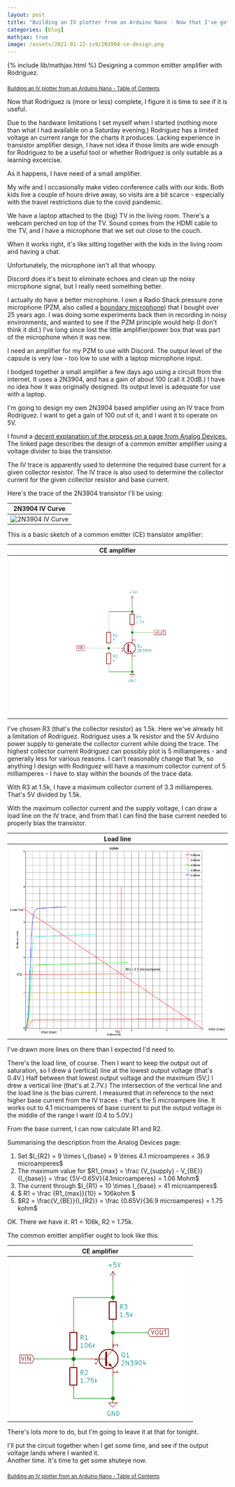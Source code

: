```yaml
---
layout: post
title: "Building an IV plotter from an Arduino Nano - Now that I've got it, how do I use it?"
categories: [blog]
mathjax: true
image: /assets/2021-01-22-iv9/2N3904-ce-design.png
---
```

{% include lib/mathjax.html %}
Designing a common emitter amplifier with Rodriguez.

<sub>[Building an IV plotter from an Arduino Nano - Table of Contents](iv-1-toc)</sub> 

Now that Rodriguez is (more or less) complete, I figure it is time to see if it is useful.

Due to the hardware limitations I set myself when I started (nothing more than what I had available on a Saturday evening,) Rodriguez has a limited voltage an current range for the charts it produces.  Lacking experience in transistor amplifier design, I have not idea if those limits are wide enough for Rodriguez to be a useful tool or whether Rodriguez is only suitable as a learning excercise.

As it happens, I have need of a small amplifier.

My wife and I occasionally make video conference calls with our kids.  Both kids live a couple of hours drive away, so visits are a bit scarce - especially with the travel restrictions due to the covid pandemic.

We have a laptop attached to the (big) TV in the living room. There's a webcam perched on top of the TV.  Sound comes from the HDMI cable to the TV, and I have a microphone that we set out close to the couch.

When it works right, it's like sitting together with the kids in the living room and having a chat.

Unfortunately, the microphone isn't all that whoopy.

Discord does it's best to eliminate echoes and clean up the noisy microphone signal, but I really need something better.

I actually do have a better microphone.  I own a Radio Shack pressure zone microphone (PZM,  also called a [boundary microphone](https://en.wikipedia.org/wiki/Boundary_microphone))  that I bought over 25 years ago. I was doing some experiments back then in recording in noisy environments, and wanted to see if the PZM principle would help (I don't think it did.) I've long since lost the little amplifier/power box that was part of the microphone when it was new.

I need an amplifier for my PZM to use with Discord.  The output level of the capsule is very low - too low to use with a laptop microphone input.

I bodged together a small amplifier a few days ago using a circuit from the internet.  It uses a 2N3904, and has a gain of about 100 (call it 20dB.)  I have no idea how it was originally designed.  Its output level is adequate for use with a laptop.

I'm going to design my own 2N3904 based amplifier using an IV trace from Rodriguez.  I want to get a gain of 100 out of it, and I want it to operate on 5V.

I found a [decent explanation of the process on a page from Analog Devices.](https://wiki.analog.com/university/courses/electronics/text/chapter-9)  The linked page describes the design of a common emitter amplifier using a voltage divider to bias the transistor.

The IV trace is apparently used to determine the required base current for a given collector resistor. The IV trace is also used to determine the collector current for the given collector resistor and base current.

Here's the trace of the 2N3904 transistor I'll be using:

|2N3904 IV Curve|
|---------------|
|![2N3904 IV Curve](/assets/2021-01-22-iv9/2N3904-400k.png)|

This is a basic sketch of a common emitter (CE) transistor amplifier:

|CE amplifier|
|------------|
|![CE amplifier](/assets/2021-01-22-iv9/ce.png)|

I've chosen R3 (that's the collector resistor) as 1.5k.  Here we've already hit a limitation of Rodriguez.  Rodriguez uses a 1k resistor and the 5V Arduino power supply to generate the collector current while doing the trace.  The highest collector current Rodriguez can possibly plot is 5 milliamperes - and generally less for various reasons.  I can't reasonably change that 1k, so anything I design with Rodriguez will have a maximum collector current of 5 milliamperes - I have to stay within the bounds of the trace data.

With R3 at 1.5k, I have a maximum collector current of 3.3 milliamperes.  That's 5V divided by 1.5k.

With the maximum collector current and the supply voltage, I can draw a load line on the IV trace, and from that I can find the base current needed to properly bias the transistor.

|Load line|
|---------|
|![Load line](/assets/2021-01-22-iv9/2N3904-ce-design.png)|

I've drawn more lines on there than I expected I'd need to.

There's the load line, of course.  Then I want to keep the output out of saturation, so I drew a (vertical) line at the lowest output voltage (that's 0.4V.)  Half between that lowest output voltage and the maximum (5V,) I drew a vertical line (that's at 2.7V.)  The intersection of the vertical line and the load line is the bias current.  I measured that in reference to the next higher base current from the IV traces - that's the 5 microampere line.  It works out to 4.1 microamperes of base current to put the output voltage in the middle of the range I want (0.4 to 5.0V.)

From the base current, I can now calculate R1 and R2.

Summarising the description from the Analog Devices page:
1. Set \$I_{R2} = 9 \times I_{base} = 9 \times 4.1 microamperes = 36.9 microamperes\$
2. The maximum value for \$R1_{max} = \frac {V_{supply} - V_{BE}}{I_{base}} = \frac {5V-0.65V}{4.1microamperes} = 1.06 Mohm\$
3. The current through \$I_{R1} = 10 \times I_{base} = 41 microamperes\$
4. \$ R1 = \frac {R1_{max}}{10} = 106kohm \$
5. \$R2 = \frac{V_{BE}}{I_{R2}} = \frac {0.65V}{36.9 microamperes} = 1.75 kohm\$

OK.  There we have it.  R1 = 106k, R2 = 1.75k.

The common emitter amplifier ought to look like this:

|CE amplifier|
|------------|
|![CE amplifier](/assets/2021-01-22-iv9/ce-values.png)|

There's lots more to do, but I'm going to leave it at that for tonight. 

I'll put the circuit together when I get some time, and see if the output voltage lands where I wanted it.  
Another time.  It's time to get some shuteye now.

<sub>[Building an IV plotter from an Arduino Nano - Table of Contents](iv-1-toc)</sub> 

